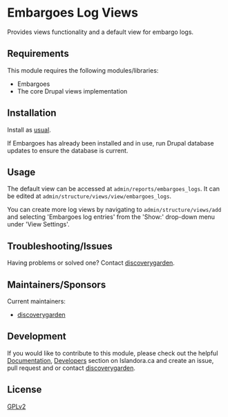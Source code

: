 # Embargoes Log Views

Provides views functionality and a default view for embargo logs.

## Requirements

This module requires the following modules/libraries:

* Embargoes
* The core Drupal views implementation

## Installation

Install as
[usual](https://www.drupal.org/docs/8/extending-drupal-8/installing-drupal-8-modules).

If Embargoes has already been installed and in use, run Drupal database updates
to ensure the database is current.

## Usage

The default view can be accessed at `admin/reports/embargoes_logs`. It can be
edited at `admin/structure/views/view/embargoes_logs`.

You can create more log views by navigating to `admin/structure/views/add` and
selecting 'Embargoes log entries' from the 'Show:' drop-down menu under 'View
Settings'.

## Troubleshooting/Issues

Having problems or solved one? Contact
[discoverygarden](http://support.discoverygarden.ca).

## Maintainers/Sponsors

Current maintainers:

* [discoverygarden](http://www.discoverygarden.ca)

## Development

If you would like to contribute to this module, please check out the helpful
[Documentation](https://github.com/Islandora/islandora/wiki#wiki-documentation-for-developers),
[Developers](http://islandora.ca/developers) section on Islandora.ca and create
an issue, pull request and or contact
[discoverygarden](http://support.discoverygarden.ca).

## License
[GPLv2](http://www.gnu.org/licenses/gpl-2.0.txt)
